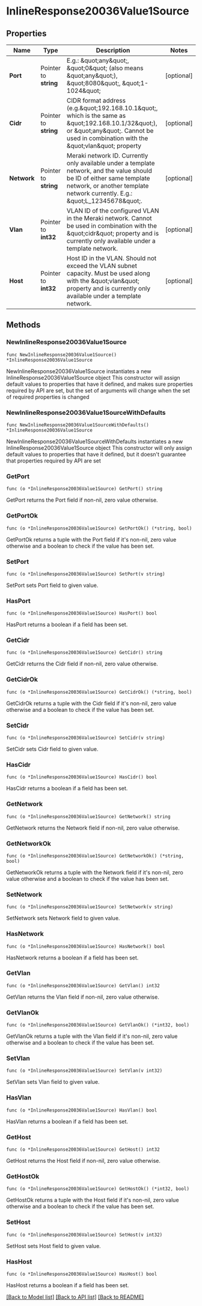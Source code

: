 # InlineResponse20036Value1Source

## Properties

Name | Type | Description | Notes
------------ | ------------- | ------------- | -------------
**Port** | Pointer to **string** | E.g.: \&quot;any\&quot;, \&quot;0\&quot; (also means \&quot;any\&quot;), \&quot;8080\&quot;, \&quot;1-1024\&quot; | [optional] 
**Cidr** | Pointer to **string** | CIDR format address (e.g.\&quot;192.168.10.1\&quot;, which is the same as \&quot;192.168.10.1/32\&quot;), or \&quot;any\&quot;. Cannot be used in combination with the \&quot;vlan\&quot; property | [optional] 
**Network** | Pointer to **string** | Meraki network ID. Currently only available under a template network, and the value should be ID of either same template network, or another template network currently. E.g.: \&quot;L_12345678\&quot;. | [optional] 
**Vlan** | Pointer to **int32** | VLAN ID of the configured VLAN in the Meraki network. Cannot be used in combination with the \&quot;cidr\&quot; property and is currently only available under a template network. | [optional] 
**Host** | Pointer to **int32** | Host ID in the VLAN. Should not exceed the VLAN subnet capacity. Must be used along with the \&quot;vlan\&quot; property and is currently only available under a template network. | [optional] 

## Methods

### NewInlineResponse20036Value1Source

`func NewInlineResponse20036Value1Source() *InlineResponse20036Value1Source`

NewInlineResponse20036Value1Source instantiates a new InlineResponse20036Value1Source object
This constructor will assign default values to properties that have it defined,
and makes sure properties required by API are set, but the set of arguments
will change when the set of required properties is changed

### NewInlineResponse20036Value1SourceWithDefaults

`func NewInlineResponse20036Value1SourceWithDefaults() *InlineResponse20036Value1Source`

NewInlineResponse20036Value1SourceWithDefaults instantiates a new InlineResponse20036Value1Source object
This constructor will only assign default values to properties that have it defined,
but it doesn't guarantee that properties required by API are set

### GetPort

`func (o *InlineResponse20036Value1Source) GetPort() string`

GetPort returns the Port field if non-nil, zero value otherwise.

### GetPortOk

`func (o *InlineResponse20036Value1Source) GetPortOk() (*string, bool)`

GetPortOk returns a tuple with the Port field if it's non-nil, zero value otherwise
and a boolean to check if the value has been set.

### SetPort

`func (o *InlineResponse20036Value1Source) SetPort(v string)`

SetPort sets Port field to given value.

### HasPort

`func (o *InlineResponse20036Value1Source) HasPort() bool`

HasPort returns a boolean if a field has been set.

### GetCidr

`func (o *InlineResponse20036Value1Source) GetCidr() string`

GetCidr returns the Cidr field if non-nil, zero value otherwise.

### GetCidrOk

`func (o *InlineResponse20036Value1Source) GetCidrOk() (*string, bool)`

GetCidrOk returns a tuple with the Cidr field if it's non-nil, zero value otherwise
and a boolean to check if the value has been set.

### SetCidr

`func (o *InlineResponse20036Value1Source) SetCidr(v string)`

SetCidr sets Cidr field to given value.

### HasCidr

`func (o *InlineResponse20036Value1Source) HasCidr() bool`

HasCidr returns a boolean if a field has been set.

### GetNetwork

`func (o *InlineResponse20036Value1Source) GetNetwork() string`

GetNetwork returns the Network field if non-nil, zero value otherwise.

### GetNetworkOk

`func (o *InlineResponse20036Value1Source) GetNetworkOk() (*string, bool)`

GetNetworkOk returns a tuple with the Network field if it's non-nil, zero value otherwise
and a boolean to check if the value has been set.

### SetNetwork

`func (o *InlineResponse20036Value1Source) SetNetwork(v string)`

SetNetwork sets Network field to given value.

### HasNetwork

`func (o *InlineResponse20036Value1Source) HasNetwork() bool`

HasNetwork returns a boolean if a field has been set.

### GetVlan

`func (o *InlineResponse20036Value1Source) GetVlan() int32`

GetVlan returns the Vlan field if non-nil, zero value otherwise.

### GetVlanOk

`func (o *InlineResponse20036Value1Source) GetVlanOk() (*int32, bool)`

GetVlanOk returns a tuple with the Vlan field if it's non-nil, zero value otherwise
and a boolean to check if the value has been set.

### SetVlan

`func (o *InlineResponse20036Value1Source) SetVlan(v int32)`

SetVlan sets Vlan field to given value.

### HasVlan

`func (o *InlineResponse20036Value1Source) HasVlan() bool`

HasVlan returns a boolean if a field has been set.

### GetHost

`func (o *InlineResponse20036Value1Source) GetHost() int32`

GetHost returns the Host field if non-nil, zero value otherwise.

### GetHostOk

`func (o *InlineResponse20036Value1Source) GetHostOk() (*int32, bool)`

GetHostOk returns a tuple with the Host field if it's non-nil, zero value otherwise
and a boolean to check if the value has been set.

### SetHost

`func (o *InlineResponse20036Value1Source) SetHost(v int32)`

SetHost sets Host field to given value.

### HasHost

`func (o *InlineResponse20036Value1Source) HasHost() bool`

HasHost returns a boolean if a field has been set.


[[Back to Model list]](../README.md#documentation-for-models) [[Back to API list]](../README.md#documentation-for-api-endpoints) [[Back to README]](../README.md)


